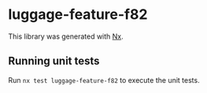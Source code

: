 # luggage-feature-f82

This library was generated with [Nx](https://nx.dev).

## Running unit tests

Run `nx test luggage-feature-f82` to execute the unit tests.
